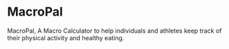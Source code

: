 # MacroPal
MacroPal, A Macro Calculator to help individuals and athletes keep track of their physical activity and healthy eating.

